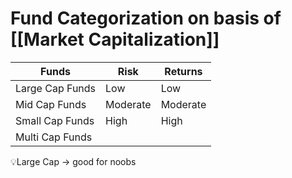 # Fund Categorization on basis of [[Market Capitalization]]
| Funds           | Risk     | Returns  |
|-----------------|----------|----------|
| Large Cap Funds | Low      | Low      |
| Mid Cap Funds   | Moderate | Moderate |
| Small Cap Funds | High     | High     |
| Multi Cap Funds |          |          |

💡Large Cap -> good for noobs